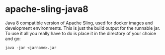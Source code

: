apache-sling-java8
==================

Java 8 compatible version of Apache Sling, used for docker images and development environments. This is just the build output for
the runnable jar. To use it all you really have to do is place it in the directory of your choice and go:

```
java -jar <jarname>.jar 
```


